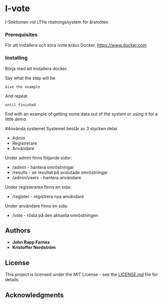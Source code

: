 # I-vote

I-Sektionen vid LTHs röstningssystem för årsmöten

### Prerequisites

För att installera och köra ivote krävs Docker. https://www.docker.com

### Installing

Börja med att installera docker.

Say what the step will be

```
Give the example
```

And repeat

```
until finished
```

End with an example of getting some data out of the system or using it for a little demo

#Använda systemet
Systemet består av 3 stycken delar.

* Admin
* Registrerare
* Användare

Under admin finns följande sidor:
* /admin - hantera omröstningar
* /results - se resultat på avslutade omröstningar
* /admin/users - hantera användare

Under registeraren finns en sida:
* /register - registrera nya användare

Under användare finns en sida:
* /vote - rösta på den aktuella omröstningen


## Authors

* **John Rapp Farnes**
* **Kristoffer Nordström**

## License

This project is licensed under the MIT License - see the [LICENSE.md](LICENSE.md) file for details

## Acknowledgments
